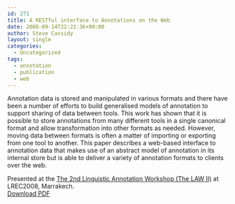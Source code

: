 ```yaml
---
id: 271
title: A RESTful interface to Annotations on the Web
date: 2008-09-14T22:22:36+00:00
author: Steve Cassidy
layout: single
categories:
  - Uncategorized
tags:
  - annotation
  - publication
  - web
---
```

Annotation data is stored and manipulated in various formats and there have been a number of efforts to build generalised models of annotation to support sharing of data between tools. This work has shown that it is possible to store annotations from many different tools in a single canonical format and allow transformation into other formats as needed. However, moving data between formats is often a matter of importing or exporting from one tool to another. This paper describes a web-based interface to annotation data that makes use of an abstract model of annotation in its internal store but is able to deliver a variety of annotation formats to clients over the web.

Presented at the [The 2nd Linguistic Annotation Workshop (The LAW II)](http://verbs.colorado.edu/LAW2008/) at LREC2008, Marrakech.  
[Download PDF]({{"/wp-content/uploads/2008/09/paper.pdf"|relative_url}})
